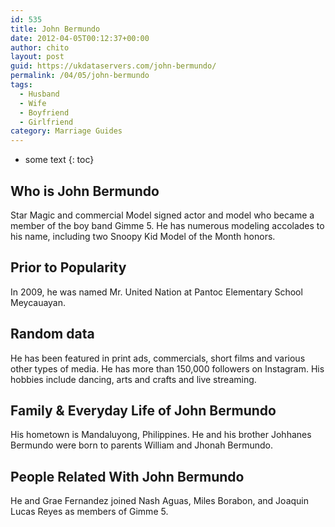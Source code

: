 ```yaml
---
id: 535
title: John Bermundo
date: 2012-04-05T00:12:37+00:00
author: chito
layout: post
guid: https://ukdataservers.com/john-bermundo/
permalink: /04/05/john-bermundo
tags:
  - Husband
  - Wife
  - Boyfriend
  - Girlfriend
category: Marriage Guides
---
```


* some text
{: toc}
          
          
## Who is  John Bermundo
                  
                  
                  
Star Magic and commercial Model signed actor and model who became a member of the boy band Gimme 5. He has numerous modeling accolades to his name, including two Snoopy Kid Model of the Month honors.
                  
                
                
                
## Prior to Popularity 
                  
                  
                  
In 2009, he was named Mr. United Nation at Pantoc Elementary School Meycauayan.
                  
                
                
                
## Random data 
                  
                  
                  
He has been featured in print ads, commercials, short films and various other types of media. He has more than 150,000 followers on Instagram. His hobbies include dancing, arts and crafts and live streaming. 
                  
                
                
                
## Family & Everyday Life of John Bermundo
                  
                  
                  
His hometown is Mandaluyong, Philippines. He and his brother Johhanes Bermundo were born to parents William and Jhonah Bermundo.
                  
                
                
                
## People Related With  John Bermundo
                  
                  
                  
He and Grae Fernandez joined Nash Aguas, Miles Borabon, and Joaquin Lucas Reyes as members of Gimme 5.
                  
                
              
            
          
          
          
    
    
  
